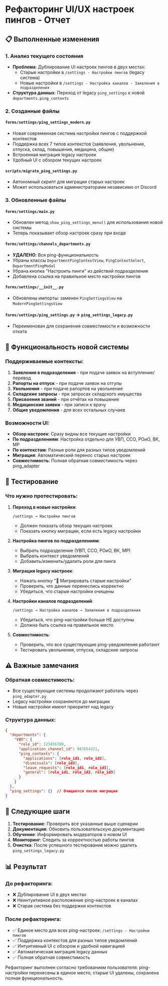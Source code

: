 # Рефакторинг UI/UX настроек пингов - Отчет

## 📋 Выполненные изменения

### 1. Анализ текущего состояния
- **Проблема**: Дублирование UI настроек пингов в двух местах:
  - Старые настройки в `/settings - Настройки пингов` (legacy система)
  - Новые настройки в `/settings - Настройка каналов - Заявления в подразделения`
- **Структура данных**: Переход от legacy `ping_settings` к новой `departments.ping_contexts`

### 2. Созданные файлы

#### `forms/settings/ping_settings_modern.py`
- Новая современная система настройки пингов с поддержкой контекстов
- Поддержка всех 7 типов контекстов (заявления, увольнения, отпуска, склад, повышения, медицина, общие)
- Встроенная миграция legacy настроек
- Удобный UI с обзором текущих настроек

#### `scripts/migrate_ping_settings.py`
- Автономный скрипт для миграции старых настроек
- Может использоваться администраторами независимо от Discord

### 3. Обновленные файлы

#### `forms/settings/main.py`
- Обновлен метод `show_ping_settings_menu()` для использования новой системы
- Теперь показывает обзор настроек сразу при входе

#### `forms/settings/channels_departments.py`
- **УДАЛЕНО**: Вся ping-функциональность
- Убраны классы `DepartmentPingContextView`, `PingContextSelect`, `DepartmentPingModal`
- Убрана кнопка "Настроить пинги" из действий подразделения
- Добавлена ссылка на правильное место настройки пингов

#### `forms/settings/__init__.py`
- Обновлены импорты: заменен `PingSettingsView` на `ModernPingSettingsView`

#### `forms/settings/ping_settings.py` → `ping_settings_legacy.py`
- Переименован для сохранения совместимости и возможности отката

## 🔧 Функциональность новой системы

### Поддерживаемые контексты:
1. **Заявления в подразделения** - при подаче заявок на вступление/перевод
2. **Рапорты на отпуск** - при подаче заявок на отгулы  
3. **Увольнения** - при подаче рапортов на увольнение
4. **Складские запросы** - при запросах складского имущества
5. **Присвоения званий** - при отчётах на повышение
6. **Медицинские заявки** - при записи к врачу
7. **Общие уведомления** - для всех остальных случаев

### Возможности UI:
- **Обзор настроек**: Сразу видны все текущие настройки
- **По подразделениям**: Настройка отдельно для УВП, ССО, РОиО, ВК, МР
- **По контекстам**: Разные роли для разных типов уведомлений
- **Миграция**: Автоматический перенос старых настроек
- **Совместимость**: Полная обратная совместимость через ping_adapter

## 🧪 Тестирование

### Что нужно протестировать:

1. **Переход в новые настройки**:
   ```
   /settings → Настройки пингов
   ```
   - Должен показать обзор текущих настроек
   - Показать кнопку миграции, если есть legacy настройки

2. **Настройка пингов по подразделениям**:
   - Выбрать подразделение (УВП, ССО, РОиО, ВК, МР)
   - Выбрать контекст уведомлений
   - Добавить/изменить/удалить роли для пинга

3. **Миграция legacy настроек**:
   - Нажать кнопку "🔄 Мигрировать старые настройки"
   - Проверить, что данные перенеслись корректно
   - Убедиться, что старые настройки очищены

4. **Настройки каналов подразделений**:
   ```
   /settings → Настройка каналов → Заявления в подразделения
   ```
   - Убедиться, что ping-настройки больше НЕ доступны
   - Должна быть ссылка на правильное место

5. **Совместимость**:
   - Проверить, что все существующие ping-уведомления работают
   - Тестировать увольнения, отпуска, складские запросы

## ⚠️ Важные замечания

### Обратная совместимость:
- Все существующие системы продолжают работать через `ping_adapter.py`
- Legacy настройки сохраняются до миграции
- Новые настройки имеют приоритет над legacy

### Структура данных:
```json
{
  "departments": {
    "УВП": {
      "role_id": 123456789,
      "application_channel_id": 987654321,
      "ping_contexts": {
        "applications": [role_id1, role_id2],
        "dismissals": [role_id3],
        "leave_requests": [role_id1, role_id3],
        "general": [role_id1, role_id2, role_id3]
      }
    }
  },
  "ping_settings": {}  // Очищается после миграции
}
```

## 🚀 Следующие шаги

1. **Тестирование**: Проверить все указанные выше сценарии
2. **Документация**: Обновить пользовательскую документацию
3. **Обучение**: Информировать модераторов о новом UI
4. **Мониторинг**: Следить за корректностью работы пингов
5. **Очистка**: После успешного тестирования можно удалить `ping_settings_legacy.py`

## 📊 Результат

### До рефакторинга:
- ❌ Дублирование UI в двух местах
- ❌ Неинтуитивное расположение ping-настроек в каналах
- ❌ Старая система без поддержки контекстов

### После рефакторинга:
- ✅ Единое место для всех ping-настроек: `/settings - Настройки пингов`
- ✅ Поддержка контекстов для разных типов уведомлений
- ✅ Интуитивный UI с обзором и удобной навигацией
- ✅ Автоматическая миграция legacy данных
- ✅ Полная обратная совместимость

Рефакторинг выполнен согласно требованиям пользователя: ping-настройки перенесены в единое место, старые UI удалены, сохранена полная функциональность.
